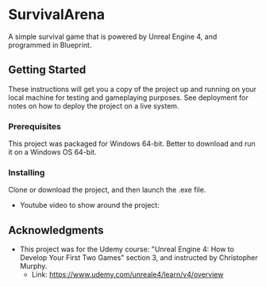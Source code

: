 # SurvivalArena
A simple survival game that is powered by Unreal Engine 4, and programmed in Blueprint. 

## Getting Started
These instructions will get you a copy of the project up and running on your local machine for testing and gameplaying purposes. See deployment for notes on how to deploy the project on a live system.

### Prerequisites
This project was packaged for Windows 64-bit. Better to download and run it on a Windows OS 64-bit.

### Installing
Clone or download the project, and then launch the .exe file. 
* Youtube video to show around the project: 

## Acknowledgments 
* This project was for the Udemy course: "Unreal Engine 4: How to Develop Your First Two Games" section 3, and instructed by Christopher Murphy.
  * Link: https://www.udemy.com/unreale4/learn/v4/overview
